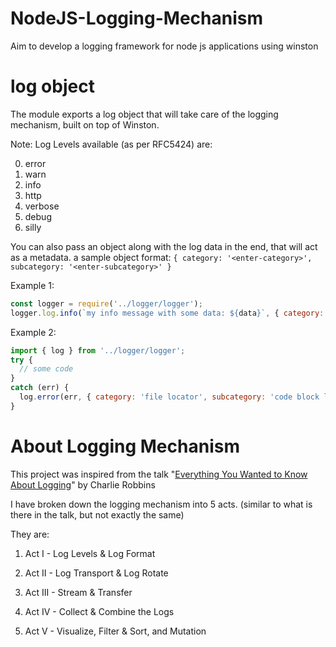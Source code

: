 # NodeJS-Logging-Mechanism
Aim to develop a logging framework for node js applications using winston

# log object

The module exports a log object that will take care of the logging mechanism, built on top of Winston.

Note: Log Levels available (as per RFC5424) are:

0. error
1. warn
2. info
3. http
4. verbose
5. debug
6. silly

You can also pass an object along with the log data in the end, that will act as a metadata.
a sample object format: `{ category: '<enter-category>', subcategory: '<enter-subcategory>' }`

Example 1:
```javascript
const logger = require('../logger/logger');
logger.log.info(`my info message with some data: ${data}`, { category: 'file locator', subcategory: 'code block locator' });
```

Example 2:
```javascript
import { log } from '../logger/logger';
try {
  // some code
}
catch (err) {
  log.error(err, { category: 'file locator', subcategory: 'code block locator' });
}
```

# About Logging Mechanism
This project was inspired from the talk "[Everything You Wanted to Know About Logging](https://www.youtube.com/watch?v=pkh3J3u-jN4&ab_channel=node.js)" by Charlie Robbins

I have broken down the logging mechanism into 5 acts. (similar to what is there in the talk, but not exactly the same)

They are:

1. Act I - Log Levels & Log Format


2. Act II - Log Transport & Log Rotate


3. Act III - Stream & Transfer


4. Act IV - Collect & Combine the Logs


5. Act V - Visualize, Filter & Sort, and Mutation

